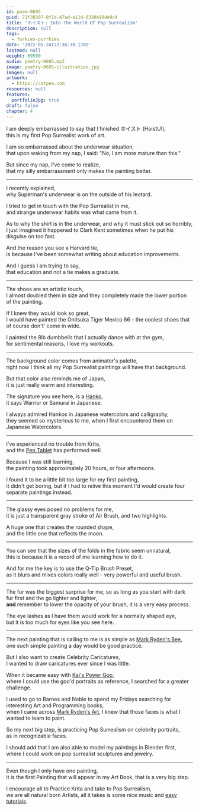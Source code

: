 ```yaml
---
id: poem-0695
guid: 71f38307-8f1d-47ad-a11d-0330b98de9c4
title: 'ホイスト: Into The World Of Pop Surrealism'
description: null
tags:
  - furkies-purrkies
date: '2022-01-24T22:36:30.170Z'
lastmod: null
weight: 69500
audio: poetry-0695.mp3
image: poetry-0695-illustration.jpg
images: null
artwork:
  - https://catpea.com
resources: null
features:
  portfolioJpg: true
draft: false
chapter: 4
---
```


I am deeply embarrassed to say that I finished ホイスト (HoistU!),\
this is my first Pop Surrealist work of art.

I am so embarrassed about the underwear situation,\
that upon waking from my nap, I said: "No, I am more mature than this."

But since my nap, I've come to realize,\
that my silly embarrassment only makes the painting better.

---

I recently explained,\
why Superman's underwear is on the outside of his leotard.

I tried to get in touch with the Pop Surrealist in me,\
and strange underwear habits was what came from it.

As to why the shirt is in the underwear, and why it must stick out so horribly,\
I just imagined it happened to Clark Kent sometimes when he put his disguise on too fast.

And the reason you see a Harvard tie,\
is because I've been somewhat writing about education improvements.

And I guess I am trying to say,\
that education and not a tie makes a graduate.

---

The shoes are an artistic touch,\
I almost doubled them in size and they completely made the lower portion of the painting.

If I knew they would look so great,\
I would have painted the Onitsuka Tiger Mexico 66 - the coolest shoes that of course don't' come in wide.

I painted the 8lb dumbbells that I actually dance with at the gym,\
for sentimental reasons, I love my workouts.

---

The background color comes from animator's palette,\
right now I think all my Pop Surrealist paintings will have that background.

But that color also reminds me of Japan,\
it is just really warm and interesting.

The signature you see here, is a [Hanko](https://www.youtube.com/watch?v=IW7Qfw6XD6o),\
it says Warrior or Samurai in Japanese.

I always admired Hankos in Japanese watercolors and calligraphy,\
they seemed so mysterious to me, when I first encountered them on Japanese Watercolors.

---

I've experienced no trouble from Krita,\
and the [Pen Tablet](https://www.amazon.com/dp/B078YR2MTF) has performed well.

Because I was still learning,\
the painting took approximately 20 hours, or four afternoons.

I found it to be a little bit too large for my first painting,\
it didn't get boring, but if I had to relive this moment I'd would create four separate paintings instead.

---

The glassy eyes posed no problems for me,\
it is just a transparent gray stroke of Air Brush, and two highlights.

A huge one that creates the rounded shape,\
and the little one that reflects the moon.

---

You can see that the sizes of the folds in the fabric seem unnatural,\
this is because it is a record of me learning how to do it.

And for me the key is to use the Q-Tip Brush Preset,\
as it blurs and mixes colors really well - very powerful and useful brush.

---

The fur was the biggest surprise for me, so as long as you start with dark fur first and the go lighter and lighter,\
**and** remember to lower the opacity of your brush, it is a very easy process.

The eye lashes as I have them would work for a normally shaped eye,\
but it is too much for eyes like you see here.

---

The next painting that is calling to me is as simple as [Mark Ryden's Bee](https://www.youtube.com/watch?v=Fz2gVtEsHnE),\
one such simple painting a day would be good practice.

But I also want to create Celebrity Caricatures,\
I wanted to draw caricatures ever since I was little.

When it became easy with [Kai's Power Goo](https://www.youtube.com/watch?v=xt06OSIQ0PE),\
where I could use the goo'd portraits as reference, I searched for a greater challenge.

I used to go to Barnes and Noble to spend my Fridays searching for interesting Art and Programming books,\
when I came across [Mark Ryden's Art](https://www.youtube.com/watch?v=_scsuI5V8zs), I knew that those faces is what I wanted to learn to paint.

So my next big step, is practicing Pop Surrealism on celebrity portraits,\
as in recognizable faces.

I should add that I am also able to model my paintings in Blender first,\
where I could work on pop surrealist sculptures and jewelry.

---

Even though I only have one painting,\
it is the first Painting that will appear in my Art Book, that is a very big step.

I encourage all to Practice Krita and take to Pop Surrealism,\
we are all natural born Artists, all it takes is some nice music and [easy tutorials](https://www.youtube.com/results?search_query=Krita+Tutorials).
